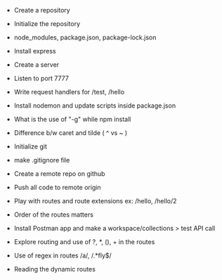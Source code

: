 - Create a repository
- Initialize the repository
- node_modules, package.json, package-lock.json
- Install express
- Create a server
- Listen to port 7777
- Write request handlers for /test, /hello
- Install nodemon and update scripts inside package.json
- What is the use of "-g" while npm install
- Difference b/w caret and tilde ( ^ vs ~ )


- Initialize git
- make .gitignore file
- Create a remote repo on github
- Push all code to remote origin
- Play with routes and route extensions ex: /hello, /hello/2
- Order of the routes matters
- Install Postman app and make a workspace/collections > test API call
- Explore routing and use of ?, *, (), + in the routes
- Use of regex in routes /a/, /.*fly$/
- Reading the dynamic routes
